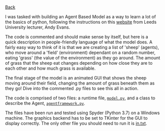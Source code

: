 [Back](index.md)

I was tasked with building an Agent Based Model as a way to learn a lot of the basics of python, following the instructions on this [website](https://www.geog.leeds.ac.uk/courses/computing/study/core-python-odl/) from Leeds University lecturer, Andy Evans.  

The code is commented and should make sense by itself, but here is a quick description in people-friendly language of what the model does. A fairly easy way to think of it is that we are creating a list of 'sheep' (agents), who move around a 'field' (environment) dependant on a random number, eating 'grass' (the value of the environment) as they go around. The amount of grass that the sheep eat changes depending on how close they are to each other and how much grass is available. 

The final stage of the model is an animated GUI that shows the sheep moving around their field, changing the amount of grass beneath them as they go! Dive into the commented .py files to see this all in action.

The code is comprised of two files: a runtime file, [`model.py`](https://github.com/laura-g-20/laura-g-20.github.io/blob/master/model.py), and a class to describe the Agent, [`agentframework.py`](https://github.com/laura-g-20/laura-g-20.github.io/blob/master/agentframework.py).

The files have been run and tested using Spyder (Python 3.7) on a Windows machine. The graphics backend has to be set to TKinter for the GUI to display correctly. The only other file you should need to run it is [in.txt](https://github.com/laura-g-20/laura-g-20.github.io/files/3722436/in.txt).

